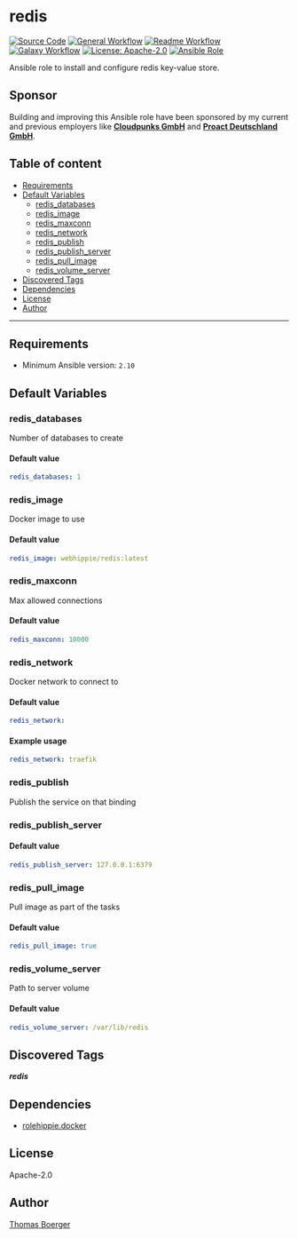 # redis

[![Source Code](https://img.shields.io/badge/github-source%20code-blue?logo=github&amp;logoColor=white)](https://github.com/rolehippie/redis)
[![General Workflow](https://github.com/rolehippie/redis/actions/workflows/general.yml/badge.svg)](https://github.com/rolehippie/redis/actions/workflows/general.yml)
[![Readme Workflow](https://github.com/rolehippie/redis/actions/workflows/docs.yml/badge.svg)](https://github.com/rolehippie/redis/actions/workflows/docs.yml)
[![Galaxy Workflow](https://github.com/rolehippie/redis/actions/workflows/galaxy.yml/badge.svg)](https://github.com/rolehippie/redis/actions/workflows/galaxy.yml)
[![License: Apache-2.0](https://img.shields.io/github/license/rolehippie/redis)](https://github.com/rolehippie/redis/blob/master/LICENSE)
[![Ansible Role](https://img.shields.io/badge/role-rolehippie.redis-blue)](https://galaxy.ansible.com/rolehippie/redis)

Ansible role to install and configure redis key-value store.

## Sponsor

Building and improving this Ansible role have been sponsored by my current and previous employers like **[Cloudpunks GmbH](https://cloudpunks.de)** and **[Proact Deutschland GmbH](https://www.proact.eu)**.

## Table of content

- [Requirements](#requirements)
- [Default Variables](#default-variables)
  - [redis_databases](#redis_databases)
  - [redis_image](#redis_image)
  - [redis_maxconn](#redis_maxconn)
  - [redis_network](#redis_network)
  - [redis_publish](#redis_publish)
  - [redis_publish_server](#redis_publish_server)
  - [redis_pull_image](#redis_pull_image)
  - [redis_volume_server](#redis_volume_server)
- [Discovered Tags](#discovered-tags)
- [Dependencies](#dependencies)
- [License](#license)
- [Author](#author)

---

## Requirements

- Minimum Ansible version: `2.10`


## Default Variables

### redis_databases

Number of databases to create

#### Default value

```YAML
redis_databases: 1
```

### redis_image

Docker image to use

#### Default value

```YAML
redis_image: webhippie/redis:latest
```

### redis_maxconn

Max allowed connections

#### Default value

```YAML
redis_maxconn: 10000
```

### redis_network

Docker network to connect to

#### Default value

```YAML
redis_network:
```

#### Example usage

```YAML
redis_network: traefik
```

### redis_publish

Publish the service on that binding

### redis_publish_server

#### Default value

```YAML
redis_publish_server: 127.0.0.1:6379
```

### redis_pull_image

Pull image as part of the tasks

#### Default value

```YAML
redis_pull_image: true
```

### redis_volume_server

Path to server volume

#### Default value

```YAML
redis_volume_server: /var/lib/redis
```

## Discovered Tags

**_redis_**


## Dependencies

- [rolehippie.docker](https://github.com/rolehippie/docker)

## License

Apache-2.0

## Author

[Thomas Boerger](https://github.com/tboerger)
